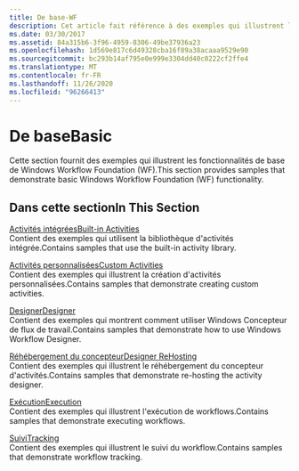 ```yaml
---
title: De base-WF
description: Cet article fait référence à des exemples qui illustrent les fonctionnalités de base de Windows Workflow Foundation, telles que les activités intégrées et personnalisées.
ms.date: 03/30/2017
ms.assetid: 84a315b6-3f96-4959-8306-49be37936a23
ms.openlocfilehash: 1d569e817c6d49328cba16f89a38acaaa9529e90
ms.sourcegitcommit: bc293b14af795e0e999e3304dd40c0222cf2ffe4
ms.translationtype: MT
ms.contentlocale: fr-FR
ms.lasthandoff: 11/26/2020
ms.locfileid: "96266413"
---
```

# <a name="basic"></a><span data-ttu-id="80614-103">De base</span><span class="sxs-lookup"><span data-stu-id="80614-103">Basic</span></span>

<span data-ttu-id="80614-104">Cette section fournit des exemples qui illustrent les fonctionnalités de base de Windows Workflow Foundation (WF).</span><span class="sxs-lookup"><span data-stu-id="80614-104">This section provides samples that demonstrate basic Windows Workflow Foundation (WF) functionality.</span></span>  
  
## <a name="in-this-section"></a><span data-ttu-id="80614-105">Dans cette section</span><span class="sxs-lookup"><span data-stu-id="80614-105">In This Section</span></span>  

 [<span data-ttu-id="80614-106">Activités intégrées</span><span class="sxs-lookup"><span data-stu-id="80614-106">Built-in Activities</span></span>](built-in-activities.md)  
 <span data-ttu-id="80614-107">Contient des exemples qui utilisent la bibliothèque d'activités intégrée.</span><span class="sxs-lookup"><span data-stu-id="80614-107">Contains samples that use the built-in activity library.</span></span>  
  
 [<span data-ttu-id="80614-108">Activités personnalisées</span><span class="sxs-lookup"><span data-stu-id="80614-108">Custom Activities</span></span>](custom-activities.md)  
 <span data-ttu-id="80614-109">Contient des exemples qui illustrent la création d'activités personnalisées.</span><span class="sxs-lookup"><span data-stu-id="80614-109">Contains samples that demonstrate creating custom activities.</span></span>  
  
 [<span data-ttu-id="80614-110">Designer</span><span class="sxs-lookup"><span data-stu-id="80614-110">Designer</span></span>](designer.md)  
 <span data-ttu-id="80614-111">Contient des exemples qui montrent comment utiliser Windows Concepteur de flux de travail.</span><span class="sxs-lookup"><span data-stu-id="80614-111">Contains samples that demonstrate how to use Windows Workflow Designer.</span></span>  
  
 [<span data-ttu-id="80614-112">Réhébergement du concepteur</span><span class="sxs-lookup"><span data-stu-id="80614-112">Designer ReHosting</span></span>](designer-rehosting.md)  
 <span data-ttu-id="80614-113">Contient des exemples qui illustrent le réhébergement du concepteur d'activités.</span><span class="sxs-lookup"><span data-stu-id="80614-113">Contains samples that demonstrate re-hosting the activity designer.</span></span>  
  
 [<span data-ttu-id="80614-114">Exécution</span><span class="sxs-lookup"><span data-stu-id="80614-114">Execution</span></span>](execution.md)  
 <span data-ttu-id="80614-115">Contient des exemples qui illustrent l'exécution de workflows.</span><span class="sxs-lookup"><span data-stu-id="80614-115">Contains samples that demonstrate executing workflows.</span></span>
  
 [<span data-ttu-id="80614-116">Suivi</span><span class="sxs-lookup"><span data-stu-id="80614-116">Tracking</span></span>](tracking.md)  
 <span data-ttu-id="80614-117">Contient des exemples qui illustrent le suivi du workflow.</span><span class="sxs-lookup"><span data-stu-id="80614-117">Contains samples that demonstrate workflow tracking.</span></span>
